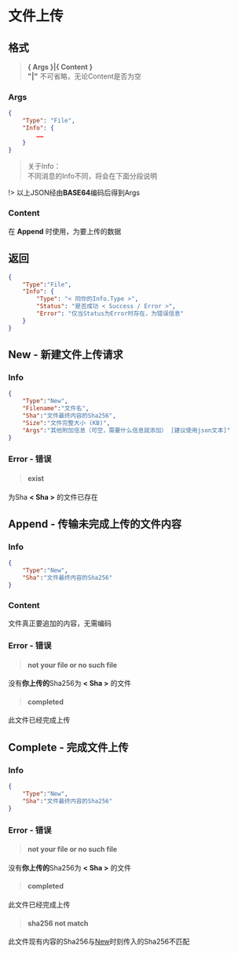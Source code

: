 # 文件上传

## 格式

> **{ Args }|{ Content }**  
> **"|"** 不可省略，无论Content是否为空

### Args
```json
{
    "Type": "File",
    "Info": {
        ……
    }
}
```

> 关于Info：  
> 不同消息的Info不同，将会在下面分段说明

!> 以上JSON经由**BASE64**编码后得到Args
### Content
在 **Append** 时使用，为要上传的数据

## 返回

```json
{
    "Type":"File",
    "Info": {
        "Type": "< 同你的Info.Type >",
        "Status": "是否成功 < Success / Error >",
        "Error": "仅当Status为Error时存在，为错误信息"
    }
}
```

## New - 新建文件上传请求

### Info  

```json
{
    "Type":"New",
    "Filename":"文件名",
    "Sha":"文件最终内容的Sha256",
    "Size":"文件完整大小 (KB)",
    "Args":"其他附加信息（可空，需要什么信息就添加） [建议使用json文本]"
}
```

### Error - 错误

> #### exist

为Sha **< Sha >** 的文件已存在

## Append - 传输未完成上传的文件内容

### Info  

```json
{
    "Type":"New",
    "Sha":"文件最终内容的Sha256"
}
```

### Content

文件真正要追加的内容，无需编码

### Error - 错误

> #### not your file or no such file

没有**你上传的**Sha256为 **< Sha >** 的文件

> #### completed

此文件已经完成上传

## Complete - 完成文件上传

### Info  

```json
{
    "Type":"New",
    "Sha":"文件最终内容的Sha256"
}
```

### Error - 错误

> #### not your file or no such file

没有**你上传的**Sha256为 **< Sha >** 的文件

> #### completed

此文件已经完成上传

> #### sha256 not match

此文件现有内容的Sha256与[New](/fileUpload#new-新建文件上传请求)时刻传入的Sha256不匹配
